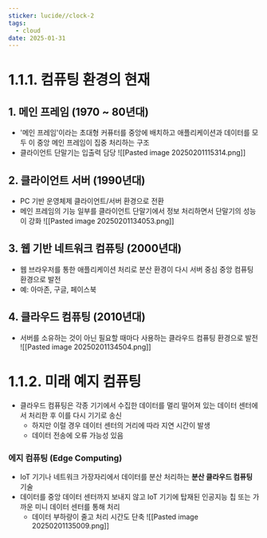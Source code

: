 ```yaml
---
sticker: lucide//clock-2
tags:
  - cloud
date: 2025-01-31
---
```

# 1.1.1. 컴퓨팅 환경의 현재
## 1. 메인 프레임 (1970  ~ 80년대)
- '메인 프레임'이라는 초대형 커퓨터를 중앙에 배치하고 애플리케이션과 데이터를 모두 이 중앙 메인 프레임이 집중 처리하는 구조
- 클라이언트 단말기는 입출력 담당
![[Pasted image 20250201115314.png]]
## 2. 클라이언트 서버 (1990년대)
- PC 기반 운영체제 클라이언트/서버 환경으로 전환
- 메인 프레임의 기능 일부를 클라이언트 단말기에서 정보 처리하면서 단말기의 성능이 강화
![[Pasted image 20250201134053.png]]
## 3. 웹 기반 네트워크 컴퓨팅 (2000년대)
- 웹 브라우저를 통한 애플리케이션 처리로 분산 환경이 다시 서버 중심 중앙 컴퓨팅 환경으로 발전
- 예: 아마존, 구글, 페이스북
## 4. 클라우드 컴퓨팅 (2010년대)
- 서버를 소유하는 것이 아닌 필요할 때마다 사용하는 클라우드 컴퓨팅 환경으로 발전
![[Pasted image 20250201134504.png]]
# 1.1.2. 미래 예지 컴퓨팅
- 클라우드 컴퓨팅은 각종 기기에서 수집한 데이터를 멀리 떨어져 있는 데이터 센터에서 처리한 후 이를 다시 기기로 송신
	- 하지만 이럴 경우 데이터 센터의 거리에 따라 지연 시간이 발생
	- 데이터 전송에 오류 가능성 있음
### 에지 컴퓨팅 (Edge Computing)
- IoT 기기나 네트워크 가장자리에서 데이터를 분산 처리하는 **분산 클라우드 컴퓨팅** 기술
- 데이터를 중앙 데이터 센터까지 보내지 않고 IoT 기기에 탑재된 인공지능 칩 또는 가까운 미니 데이터 센터를 통해 처리
	- 데이터 부하량이 줄고 처리 시간도 단축
![[Pasted image 20250201135009.png]]
